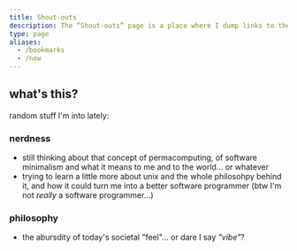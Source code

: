 ```yaml
---
title: Shout-outs
description: The “Shout-outs” page is a place where I dump links to the things I've been into lately. It's basically a hodge-podge of “sorta” related links, quotes, snippets, bits and pieces I've gleaned from the internet.
type: page
aliases:
  - /bookmarks
  - /now
---
```


## what's this?

random stuff I'm into lately:

### nerdness

* still thinking about that concept of permacomputing, of software minimalism and what it means to me and to the world... or whatever
* trying to learn a little more about unix and the whole philosohpy behind it, and how it could turn me into a better software programmer (btw I'm not *really* a software programmer...)

### philosophy

* the abursdity of today's societal "feel"... or dare I say _"vibe"_?
